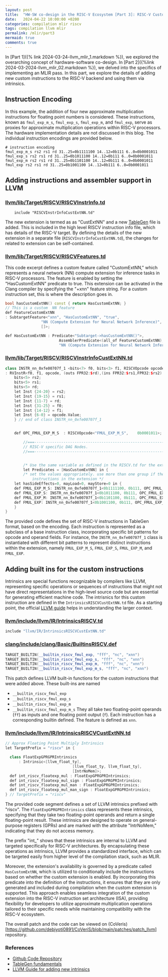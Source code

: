 ```yaml
---
layout: post
title:  "HW-SW co-design in the RISC-V Ecosystem [Part 3]: RISC-V Custom Instructions "
date:   2024-04-22 10:00:00 +0200
categories: compilation mlir riscv
tags: compilation llvm mlir
permalink: /mlir/part3
mermaid: true
comments: true
---
```


In [Part 1]({% link 2024-03-24-llvm_mlir_1.markdown %}), we explored the overarching concept of hardware-software co-design. In [Part 2]({%link 2024-03-2024-llvm_mlir_02.markdown %}), we delved into the specifics of implementing an MLIR pass. In this part, we explore the details of adding new custom instructions to the RISC-V backend and using them via intrinsics.

## Instruction Encoding

In this example, the addition of four new approximate multiplication instructions for floating point numbers is considered. These instructions, known as `fmul_exp_m_s`, `fmul_exp_s`, `fmul_exp_m`, and `fmul_exp`, serve as proxies for approximate multiplication operations within RISC-V processors. The hardware implementation details are not discussed in this blog. The individual instruction encodings are provided below.
```shell
# instruction encoding
fmul_exp_m_s rs2 rs1 rd 31..25=0b1111100 14..12=0b111 6..0=0b0001011
fmul_exp_s rs2 rs1 rd 31..25=0b1011100 14..12=0b111 6..0=0b0001011
fmul_exp_m rs2 rs1 rd 31..25=0b1101100 14..12=0b111 6..0=0b0001011
fmul_exp rs2 rs1 rd 31..25=0b1001100 14..12=0b111 6..0=0b0001011
```


## Adding instructions and assembler support in LLVM

### [llvm/lib/Target/RISCV/RISCVInstrInfo.td]()
```
    include "RISCVInstrInfoCustExtNN.td"
```
The new extension is termed as as "CustExtNN" and a new [TableGen](https://llvm.org/docs/TableGen/) file is added. This is included in the high level RISCV instruction info file, which has details of the RISC-V target.
By defining the details of the new extension in a separate file (`RISCVInstrInfoCustExtNN.td`), the changes for related to extension can be self-contained.

### [llvm/lib/Target/RISCV/RISCVFeatures.td]()
This code excerpt defines a custom feature called "CustomExtNN," which represents a neural network (NN) compute extension for inference tasks in RISC-V processors. The feature is enabled by setting the "HasCustomExtNN" predicate to true. This extension can be activated in the Clang compiler by specifying the "+xnn" feature string. For a custom instruction set, this is where the description goes in.

```c++
bool hasCustomExtNN() const { return HasCustomExtNN; }
// This is a custom  NN feature
def FeatureCustomExtNN
: SubtargetFeature<"xnn", "HasCustomExtNN", "true",
                "NN (Compute Extension for Neural Network Inference)",
                []>;

def HasCustomExtNN : Predicate<"Subtarget->hasCustomExtNN()">,
                        AssemblerPredicate<(all_of FeatureCustomExtNN),
                        "NN (Compute Extension for Neural Network Inference)">;
```


### [llvm/lib/Target/RISCV/RISCVInstrInfoCustExtNN.td]()
```c++
class INSTR_nn_0xfe00707f_1 <bits<7> f0, bits<3> f1, RISCVOpcode opcode,  string opcodestr>
: RVInstR<f0, f1, opcode, (outs FPR32:$rd),(ins FPR32:$rs1,FPR32:$rs2),opcodestr, "$rd, $rs1, $rs2"> {
    bits<5> rs2;
    bits<5> rs1;
    bits<5> rd;
    let Inst {24-20} = rs2;
    let Inst {19-15} = rs1;
    let Inst {11-7} = rd;
    let Inst {31-25} = f0;
    let Inst {14-12} = f1;
    let Inst {6-0} = opcode.Value;
    } // end of class INSTR_nn_0xfe00707f_1


    def OPC_FMUL_EXP_M_S  : RISCVOpcode<"FMUL_EXP_M_S",    0b0001011>;

        //===----------------------------------------------------------------------===//
        // RISC-V specific DAG Nodes.
        //===----------------------------------------------------------------------===//


        /* Use the same variable as defined in the RISCV.td for the extension as the predicate */
        let Predicates = [HasCustomExtNN] in {
        /* set the values appropriately. use more than one group if there are different kinds of
            instructions in the extension */
    let hasSideEffects=0, mayLoad=0, mayStore=0 in {
    def FMUL_EXP_M_S: INSTR_nn_0xfe00707f_1<0b1111100, 0b111, OPC_FMUL_EXP_M_S, "fmul_exp_m_s">;
    def FMUL_EXP_S: INSTR_nn_0xfe00707f_1<0b1011100, 0b111, OPC_FMUL_EXP_M_S, "fmul_exp_s">;
    def FMUL_EXP_M: INSTR_nn_0xfe00707f_1<0b1101100, 0b111, OPC_FMUL_EXP_M_S, "fmul_exp_m">;
    def FMUL_EXP: INSTR_nn_0xfe00707f_1<0b1001100, 0b111, OPC_FMUL_EXP_M_S, "fmul_exp">;
    }
}
```

The provided code defines the set of RISC-V instructions in TableGen format, based on the encoding. Each instruction is represented as a subclass of a base instruction class, incorporating specific bit patterns for opcode and operand fields. For instance, the `INSTR_nn_0xfe00707f_1` class is instantiated with different bit patterns to represent distinct instructions within the extension, namely `FMUL_EXP_M_S`, `FMUL_EXP_S`, `FMUL_EXP_M`, and `FMUL_EXP`.

## Adding built ins for the custom instructions

Intrinsics are special functions recognizable by compilers like LLVM, representing specific operations or sequences of instructions that might not have direct representations in the high-level source code but are essential for generating efficient machine code.
The intrisnics for this custom instruction are defined in the `IntrinsicsRISCVCustExtNN.td` file.
As a starting point, the official [LLVM guide](https://llvm.org/docs/ExtendingLLVM.html) helps in understanding the larger context.
### [llvm/include/llvm/IR/IntrinsicsRISCV.td]()
```c
include "llvm/IR/IntrinsicsRISCVCustExtNN.td"
```

### [clang/include/clang/Basic/BuiltinsRISCV.def]()
```c++
TARGET_BUILTIN(__builtin_riscv_fmul_exp, "fff", "nc", "xnn")
TARGET_BUILTIN(__builtin_riscv_fmul_exp_s, "fff", "nc", "xnn")
TARGET_BUILTIN(__builtin_riscv_fmul_exp_m, "fff", "nc", "xnn")
TARGET_BUILTIN(__builtin_riscv_fmul_exp_m_s, "fff", "nc", "xnn")
```
This patch defines LLVM built-in functions for the custom instructions that were added above. These built-ins are named
- `__builtin_riscv_fmul_exp`
- `__builtin_riscv_fmul_exp_s`
- `__builtin_riscv_fmul_exp_m`
- `__builtin_riscv_fmul_exp_m_s`
They all take two floating-point operands (`ff`) as inputs and one floating point output (`f`). Each instruction has a corresponding builtin defined. The feature is defined as `xnn`.

### [llvm/include/llvm/IR/IntrinsicsRISCVCustExtNN.td]()
```c++
// Approx Floating Point Multiply Intrinsics
let TargetPrefix = "riscv" in {

  class FloatExpGPRGPRIntrinsics
      : Intrinsic<[llvm_float_ty],
                              [llvm_float_ty, llvm_float_ty],
                              [IntrNoMem]>;
  def int_riscv_floatexp_mul : FloatExpGPRGPRIntrinsics;
  def int_riscv_floatexp_mul_sign : FloatExpGPRGPRIntrinsics;
  def int_riscv_floatexp_mul_man : FloatExpGPRGPRIntrinsics;
  def int_riscv_floatexp_mul_man_sign : FloatExpGPRGPRIntrinsics;
} // TargetPrefix = "riscv"
```
The provided code segment defines a set of LLVM intrinsics prefixed with "riscv". The `FloatExpGPRGPRIntrinsics` class represents these intrinsics, specifying that they take two floating-point operands and return a single floating-point result. These intrinsics are designed to operate on general-purpose registers (GPRs) and are marked with the attribute "IntrNoMem," indicating that they do not access memory.

 The prefix "int_" shows that these intrinsics are internal to LLVM and targeted specifically for RISC-V architectures. By encapsulating these operations as intrinsics, LLVM provides a standardized interface, which can be targeted easily from higher level of the compilation stack, such as MLIR.

Moreover, the extension's availability is governed by a predicate called `HasCustomExtNN`, which is utilized to conditionally include the instructions based on whether the custom extension is enabled. By incorporating this predicate into the definition of the instructions, it ensures that they are only generated and included during compilation when the custom extension is supported. This approach enables seamless integration of the custom extension into the RISC-V instruction set architecture (ISA), providing flexibility for developers to utilize approximate multiplication operations tailored to their specific needs while maintaining compatibility with the RISC-V ecosystem.

The overall patch and the code can be viewed on (CoVeris)[https://github.com/debjyoti0891/CoVeriS/blob/main/patches/patch_llvm] repository.

### References
+ [Github Code Repository](https://github.com/debjyoti0891/CoVeriS)
+ [TableGen fundamentals](https://llvm.org/docs/TableGen/)
+ [LLVM Guide for adding new intrinsics](https://llvm.org/docs/ExtendingLLVM.html)





